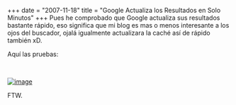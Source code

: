 +++
date = "2007-11-18"
title = "Google Actualiza los Resultados en Solo Minutos"
+++
Pues he comprobado que Google actualiza sus resultados bastante rápido, eso significa que mi blog es mas o menos interesante a los ojos del buscador, ojalá igualmente actualizara la caché así de rápido también xD.

Aquí las pruebas:

&nbsp;

[![image](http://diegomichel.org/wp-content/uploads/2007/11/image-thumb8.png)](http://diegomichel.org/wp-content/uploads/2007/11/image9.png)

FTW.


